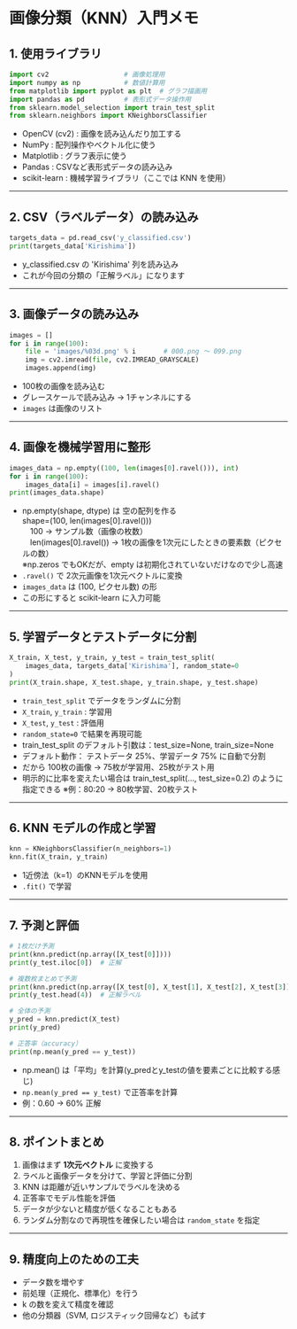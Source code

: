 # 画像分類（KNN）入門メモ

## 1. 使用ライブラリ
```python
import cv2                   # 画像処理用
import numpy as np           # 数値計算用
from matplotlib import pyplot as plt  # グラフ描画用
import pandas as pd          # 表形式データ操作用
from sklearn.model_selection import train_test_split
from sklearn.neighbors import KNeighborsClassifier
```

- OpenCV (cv2) : 画像を読み込んだり加工する
- NumPy : 配列操作やベクトル化に使う
- Matplotlib : グラフ表示に使う
- Pandas : CSVなど表形式データの読み込み
- scikit-learn : 機械学習ライブラリ（ここでは KNN を使用）

---

## 2. CSV（ラベルデータ）の読み込み
```python
targets_data = pd.read_csv('y_classified.csv')
print(targets_data['Kirishima'])
```

- y_classified.csv の 'Kirishima' 列を読み込み
- これが今回の分類の「正解ラベル」になります

---

## 3. 画像データの読み込み
```python
images = []
for i in range(100):
    file = 'images/%03d.png' % i       # 000.png 〜 099.png
    img = cv2.imread(file, cv2.IMREAD_GRAYSCALE)
    images.append(img)
```

- 100枚の画像を読み込む
- グレースケールで読み込み → 1チャンネルにする
- `images` は画像のリスト

---

## 4. 画像を機械学習用に整形
```python
images_data = np.empty((100, len(images[0].ravel())), int)
for i in range(100):
    images_data[i] = images[i].ravel()
print(images_data.shape)
```
- np.empty(shape, dtype) は 空の配列を作る<br>shape=(100, len(images[0].ravel()))<br>　100 → サンプル数（画像の枚数）<br>　len(images[0].ravel()) → 1枚の画像を1次元にしたときの要素数（ピクセルの数）<br>※np.zeros でもOKだが、empty は初期化されていないだけなので少し高速
- `.ravel()` で 2次元画像を1次元ベクトルに変換
- `images_data` は (100, ピクセル数) の形
- この形にすると scikit-learn に入力可能

---

## 5. 学習データとテストデータに分割
```python
X_train, X_test, y_train, y_test = train_test_split(
    images_data, targets_data['Kirishima'], random_state=0
)
print(X_train.shape, X_test.shape, y_train.shape, y_test.shape)
```

- `train_test_split` でデータをランダムに分割
- `X_train`, `y_train` : 学習用
- `X_test`, `y_test` : 評価用
- `random_state=0` で結果を再現可能
- train_test_split のデフォルト引数は：test_size=None, train_size=None　
- デフォルト動作： テストデータ 25%、学習データ 75% に自動で分割
- だから 100枚の画像 → 75枚が学習用、25枚がテスト用
- 明示的に比率を変えたい場合は train_test_split(..., test_size=0.2) のように指定できる ※例：80:20 → 80枚学習、20枚テスト

---

## 6. KNN モデルの作成と学習
```python
knn = KNeighborsClassifier(n_neighbors=1)
knn.fit(X_train, y_train)
```

- 1近傍法（k=1）のKNNモデルを使用
- `.fit()` で学習

---

## 7. 予測と評価
```python
# 1枚だけ予測
print(knn.predict(np.array([X_test[0]])))
print(y_test.iloc[0])  # 正解

# 複数枚まとめて予測
print(knn.predict(np.array([X_test[0], X_test[1], X_test[2], X_test[3]])))
print(y_test.head(4))  # 正解ラベル

# 全体の予測
y_pred = knn.predict(X_test)
print(y_pred)

# 正答率（accuracy）
print(np.mean(y_pred == y_test))
```
- np.mean() は「平均」を計算(y_predとy_testの値を要素ごとに比較する感じ)
- `np.mean(y_pred == y_test)` で正答率を計算
- 例：0.60 → 60% 正解

---

## 8. ポイントまとめ
1. 画像はまず **1次元ベクトル** に変換する
2. ラベルと画像データを分けて、学習と評価に分割
3. KNN は距離が近いサンプルでラベルを決める
4. 正答率でモデル性能を評価
5. データが少ないと精度が低くなることもある
6. ランダム分割なので再現性を確保したい場合は `random_state` を指定

---

## 9. 精度向上のための工夫
- データ数を増やす
- 前処理（正規化、標準化）を行う
- k の数を変えて精度を確認
- 他の分類器（SVM, ロジスティック回帰など）も試す


